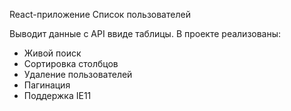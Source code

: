 React-приложение Список пользователей

Выводит данные c API ввиде таблицы.
В проекте реализованы: 
- Живой поиск 
- Сортировка столбцов
- Удаление пользователей
- Пагинация
- Поддержка IE11
